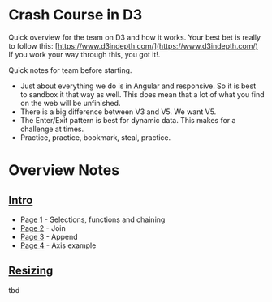 # Crash Course in D3

Quick overview for the team on D3 and how it works.
Your best bet is really to follow this: [https://www.d3indepth.com/](https://www.d3indepth.com/)   If you work your way through this, you got it!.

Quick notes for team before starting.
 - Just about everything we do is in Angular and responsive.  So it is best to sandbox it that way as well.  This does mean that a lot of what you find on the web will be unfinished.
 - There is a big difference between V3 and V5.  We want V5.
 - The Enter/Exit pattern is best for dynamic data.  This makes for a challenge at times.
 - Practice, practice, bookmark, steal, practice.


# Overview Notes

## [Intro](intro/README.md)

- [Page 1](intro/page1.md) - Selections, functions and chaining
- [Page 2](intro/page2.md) - Join
- [Page 3](intro/page3.md) - Append
- [Page 4](intro/page4.md) - Axis example

## [Resizing](resize/README.md)
tbd
